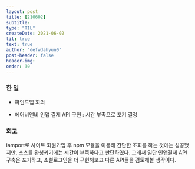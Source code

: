 ```yaml
---
layout: post
title: [210602] 
subtitle:
type: "TIL"
createDate: 2021-06-02
til: true
text: true
author: "defwdahyun0"
post-header: false
header-img: 
order: 30
---
```


### **한 일**

 - 파인드맵 회의

 - 에어비앤비 인앱 결제 API 구현 : 시간 부족으로 포기 결정

### **회고**

iamport로 사이트 회원가입 후 npm 모듈을 이용해 간단한 조회를 하는 것에는 성공했지만, 소스를 완성키기에는 시간이 부족하다고 판단하였다. 그래서 일단 인앱결제 API 구축은 포기하고, 소셜로그인을 더 구현해보고 다른 API들을 검토해볼 생각이다.
